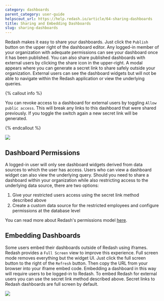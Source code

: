 ```yaml
---
category: dashboards
parent_category: user-guide
helpscout_url: https://help.redash.io/article/64-sharing-dashboards
title: Sharing and Embedding Dashboards
slug: sharing-dashboards
---
```


Redash makes it easy to share your dashboards. Just click the `Publish` button on the upper right of the dashboard editor. Any logged-in member of your organization with adequate permissions can see your dashboard once it has been published. You can also share published dashboards with external users by clicking the share icon in the upper-right. A modal appears where you can generate a secret link to share safely outside your organization. External users can see the dashboard widgets but will not be able to navigate within the Redash application or view the underlying queries.

{% callout info %}

You can revoke access to a dashboard for external users by toggling `Allow public access`. This will break any links to this dashboard that were shared previously. If you toggle the switch again a new secret link will be generated.

{% endcallout %}

![](/assets/images/docs/gitbook/turn-on-url-sharing.gif)

## Dashboard Permissions

A logged-in user will only see dashboard widgets derived from data sources to which the user has access. Users who can view a dashboard widget can also view the underlying query. Should you need to share a dashboard within your organization while also restricting access to the underlying data source, there are two options:

1. Give your restricted users access using the secret link method described above
2. Create a custom data source for the restricted employees and configure permissions at the database level

You can read more about Redash's permissions model [here](/help/user-guide/users/permissions-groups). 

## Embedding Dashboards

Some users embed their dashboards outside of Redash using iframes. Redash provides a `Full Screen` view to improve this experience. Full screen mode removes everything but the widget UI. Just click the full screen button to the right of the `Refresh` button. Then copy the URL from your browser into your iframe embed code.  Embedding a dashboard in this way will require users to be logged-in to Redash. To embed Redash for external users you can use the secret link method described above. Secret links to Redash dashboards are full screen by default.

![](/assets/images/docs/gitbook/full_screen_button.png)
